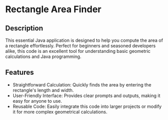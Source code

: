 # Rectangle Area Finder

## Description

This essential Java application is designed to help you compute the area of a rectangle effortlessly. Perfect for beginners and seasoned developers alike, this code is an excellent tool for understanding basic geometric calculations and Java programming.

## Features

- Straightforward Calculation: Quickly finds the area by entering the rectangle's length and width.
- User-Friendly Interface: Provides clear prompts and outputs, making it easy for anyone to use.
- Reusable Code: Easily integrate this code into larger projects or modify it for more complex geometrical calculations.
